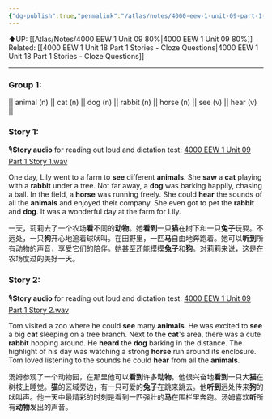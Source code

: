 ```yaml
---
{"dg-publish":true,"permalink":"/atlas/notes/4000-eew-1-unit-09-part-1-stories/","noteIcon":""}
---
```


⬆️UP: [[Atlas/Notes/4000 EEW 1 Unit 09 80%\|4000 EEW 1 Unit 09 80%]]
Related: [[4000 EEW 1 Unit 18 Part 1 Stories - Cloze Questions\|4000 EEW 1 Unit 18 Part 1 Stories - Cloze Questions]]

---
### Group 1: 
|| animal (n) || cat (n) || dog (n) || rabbit (n) || horse (n) || see (v) || hear (v) ||

### Story 1:

🎙️**Story audio** for reading out loud and dictation test: [4000 EEW 1 Unit 09 Part 1 Story 1.wav]()

One day, Lily went to a farm to **see** different **animals**. She **saw** a **cat** playing with a **rabbit** under a tree. Not far away, a **dog** was barking happily, chasing a ball. In the field, a **horse** was running freely. She could **hear** the sounds of all the **animals** and enjoyed their company. She even got to pet the **rabbit** and **dog**. It was a wonderful day at the farm for Lily.

一天，莉莉去了一个农场**看**不同的**动物**。她**看到**一只**猫**在树下和一只**兔子**玩耍。不远处，一只**狗**开心地追着球吠叫。在田野里，一匹**马**自由地奔跑着。她可以**听到**所有动物的声音，享受它们的陪伴。她甚至还能摸摸**兔子**和**狗**。对莉莉来说，这是在农场度过的美好一天。

### Story 2:
🎙️**Story audio** for reading out loud and dictation test: [4000 EEW 1 Unit 09 Part 1 Story 2.wav]()

Tom visited a zoo where he could **see** many **animals**. He was excited to **see** a big **cat** sleeping on a tree branch. Next to the **cat**'s area, there was a cute **rabbit** hopping around. He **heard** the **dog** barking in the distance. The highlight of his day was watching a strong **horse** run around its enclosure. Tom loved listening to the sounds he could **hear** from all the **animals**.

汤姆参观了一个动物园，在那里他可以**看到**许多**动物**。他很兴奋地**看到**一只大**猫**在树枝上睡觉。**猫**的区域旁边，有一只可爱的**兔子**在跳来跳去。他**听到**远处传来**狗**的吠叫声。他一天中最精彩的时刻是看到一匹强壮的**马**在围栏里奔跑。汤姆喜欢**听**所有**动物**发出的声音。
